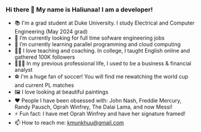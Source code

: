 ### Hi there 👋 My name is Haliunaa! I am a developer! 

- 📚 I'm a grad student at Duke University. I study Electrical and Computer Engineering (May 2024 grad) 
- 🔭 I’m currently looking for full time sofware engineering jobs
- 🌱 I’m currently learning parallel programming and cloud computing
- 👩‍🏫 I love teaching and coaching. In college, I taught English online and gathered 100K followers
- 👩🏻‍💼 In my previous professional life, I used to be a business & financial analyst
- ⚽️ I'm a huge fan of soccer! You will find me rewatching the world cup and current PL matches
- 🖼 I love looking at beautiful paintings
- ♥️ People I have been obsessed with: John Nash, Freddie Mercury, Randy Pausch, Oprah Winfrey, The Dalai Lama, and now Messi! 
- ⚡ Fun fact: I have met Oprah Winfrey and have her signature framed!
- 📫 How to reach me: kmunkhuu@gmail.com

